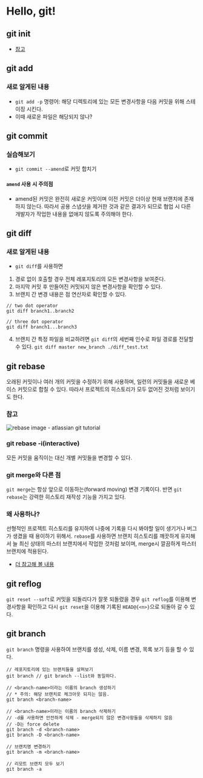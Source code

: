 # Hello, git!

## git init
* [참고](https://www.atlassian.com/git/tutorials/setting-up-a-repository/git-init)

## git add
### 새로 알게된 내용
* `git add -p` 명령어: 해당 디렉토리에 있는 모든 변경사항을 다음 커밋을 위해 스테이징 시킨다.
* 이때 새로운 파일은 해당되지 않나?

## git commit
### 실습해보기
* `git commit --amend`로 커밋 합치기
#### `amend` 사용 시 주의점
* amend된 커밋은 완전히 새로운 커밋이며 이전 커밋은 더이상 현재 브랜치에 존재하지 않는다. 따라서 공용 스냅샷을 제거한 것과 같은 결과가 되므로 협업 시 다른 개발자가 작업한 내용을 없애지 않도록 주의해야 한다.

## git diff
### 새로 알게된 내용
* `git diff`를 사용하면
1. 경로 없이 호출할 경우 전체 레포지토리의 모든 변경사항을 보여준다.
2. 마지막 커밋 후 만들어진 커밋되지 않은 변경사항을 확인할 수 있다.
3. 브랜치 간 변경 내용은 점 연산자로 확인할 수 있다.
```
// two dot operator
git diff branch1..branch2

// three dot operator
git diff branch1...branch3
```
4. 브랜치 간 특정 파일을 비교하려면 `git diff`의 세번째 인수로 파일 경로를 전달할 수 있다.
`git diff master new_branch ./diff_test.txt`

## git rebase
오래된 커밋이나 여러 개의 커밋을 수정하기 위해 사용하며, 일련의 커밋들을 새로운 베이스 커밋으로 합칠 수 있다.
따라서 프로젝트의 히스토리가 모두 없어진 것처럼 보이기도 한다.

### 참고
![rebase image - atlassian git tutorial](https://www.atlassian.com/dam/jcr:e4a40899-636b-4988-9774-eaa8a440575b/02.svg)

### git rebase -i(interactive)
모든 커밋을 움직이는 대신 개별 커밋들을 변경할 수 있다.

### git merge와 다른 점
`git merge`는 항상 앞으로 이동하는(forward moving) 변경 기록이다. 반면 `git rebase`는 강력한 히스토리 재작성 기능을 가지고 있다.

### 왜 사용하나?
선형적인 프로젝트 히스토리를 유지하여 나중에 기록을 다시 봐야할 일이 생기거나 버그가 생겼을 때 용이하기 위해서.
`rebase`를 사용하면 브랜치 히스토리를 깨끗하게 유지해서 늘 최신 상태의 마스터 브랜치에서 작업한 것처럼 보이며, merge시 깔끔하게 마스터 브랜치에 적용된다. 

* [더 참고해 볼 내용](https://www.atlassian.com/git/tutorials/merging-vs-rebasing)

## git reflog
`git reset --soft`로 커밋을 되돌리다가 잘못 되돌렸을 경우 `git reflog`를 이용해 변경사항을 확인하고 다시 `git reset`을 이용해 기록된 `HEAD@{<n>}`으로 되돌아 갈 수 있다.

## git branch
`git branch` 명령을 사용하여 브랜치를 생성, 삭제, 이름 변경, 목록 보기 등을 할 수 있다. 

```
// 레포지토리에 있는 브랜치들을 살펴보기
git branch // git branch --list와 동일하다.

// <branch-name>이라는 이름의 branch 생성하기
// * 주의: 해당 브랜치로 체크아웃 되지는 않음.
git branch <branch-name>

// <branch-name>이라는 이름의 branch 삭제하기
// -d를 사용하면 안전하게 삭제 - merge되지 않은 변경사항들을 삭제하지 않음
// -D는 force delete
git branch -d <branch-name>
git branch -D <branch-name>

// 브랜치명 변경하기
git branch -m <branch-name>

// 리모트 브랜치 모두 보기
git branch -a
```